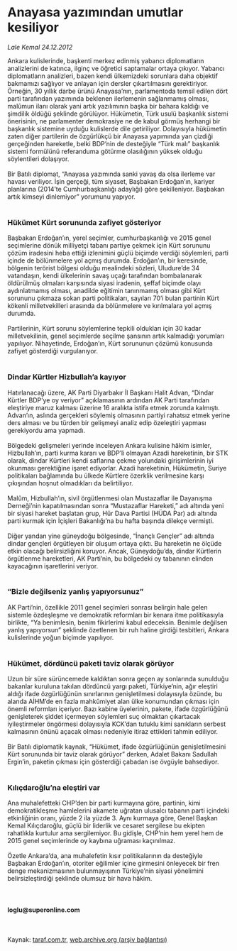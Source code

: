 # Anayasa yazımından umutlar kesiliyor

*Lale Kemal 24.12.2012*

<div class="yazi">Ankara kulislerinde, başkenti merkez edinmiş yabancı diplomatların analizlerini de katınca, ilginç ve öğretici saptamalar ortaya çıkıyor. Yabancı diplomatların analizleri, bazen kendi ülkemizdeki sorunlara daha objektif bakmamızı sağlıyor ve anlayan için dersler çıkartılmasını gerektiriyor. Örneğin, 30 yıllık darbe ürünü Anayasa’nın, parlamentoda temsil edilen dört parti tarafından yazımında beklenen ilerlemenin sağlanmamış olması, malûmun ilanı olarak yani artık yazılımının başka bir bahara kaldığı ve şimdilik öldüğü şeklinde görülüyor. Hükümetin, Türk usulü başkanlık sistemi önerisinin, ne parlamenter demokrasiye ne de kabul görmüş herhangi bir başkanlık sistemine uyduğu kulislerde dile getiriliyor. Dolayısıyla hükümetin zaten diğer partilerin de özgürlükçü bir Anayasa yapımında yan çizdiği gerçeğinden hareketle, belki BDP’nin de desteğiyle “Türk malı” başkanlık sistemi formülünü referanduma götürme olasılığının yüksek olduğu söylentileri dolaşıyor.<br/><br/>Bir Batılı diplomat, “Anayasa yazımında sanki yavaş da olsa ilerleme var havası veriliyor. İşin gerçeği, tüm siyaset, Başbakan Erdoğan’ın, kariyer planlarına (2014’te Cumhurbaşkanlığı adaylığı) göre şekilleniyor. Başbakan artık kimseyi dinlemiyor” yorumunu yapıyor.<br/><br/><h3>Hükümet Kürt sorununda zafiyet gösteriyor</h3>Başbakan Erdoğan’ın, yerel seçimler, cumhurbaşkanlığı ve 2015 genel seçimlerine dönük milliyetçi tabanı partiye çekmek için Kürt sorununu çözüm iradesini heba ettiği izlenimini güçlü biçimde verdiği söylemleri, parti içinde de bölünmelere yol açmış durumda. Erdoğan’ın, bir keresinde, bölgenin terörist bölgesi olduğu mealindeki sözleri, Uludure’de 34 vatandaşın, kendi ülkelerinin savaş uçağı tarafından bombalanarak öldürülmüş olmaları karşısında siyasi iradenin, şeffaf biçimde olayı aydınlatmamış olması, anadilde eğitimin tanınmamış olması gibi Kürt sorununu çıkmaza sokan parti politikaları, sayıları 70’i bulan partinin Kürt kökenli milletvekilleri arasında da bölünmelere ve kırılmalara yol açmış durumda.<br/><br/>Partilerinin, Kürt sorunu söylemlerine tepkili oldukları için 30 kadar milletvekilinin, genel seçimlerde seçilme şansının artık kalmadığı yorumları yapılıyor. Nihayetinde, Erdoğan’ın, Kürt sorununun çözümü konusunda zafiyet gösterdiği vurgulanıyor.<br/><br/><h3>Dindar Kürtler Hizbullah’a kayıyor</h3>Hatırlanacağı üzere, AK Parti Diyarbakır İl Başkanı Halit Advan, “Dindar Kürtler BDP’ye oy veriyor” açıklamasının ardından AK Parti tarafından eleştiriye maruz kalması üzerine 16 aralıkta istifa etmek zorunda kalmıştı. Advan’ın, aslında gerçekleri söylemiş olmasının partiyi rahatsız etmek yerine ders alması ve bu türden bir gelişmeyi analiz edip özeleştiri yapması gerekiyordu ama yapmadı.<br/><br/>Bölgedeki gelişmeleri yerinde inceleyen Ankara kulisine hâkim isimler, Hizbullah’ın, parti kurma kararı ve BDP’li olmayan Azadi hareketinin, bir STK olarak, dindar Kürtleri kendi saflarına çekme yolundaki girişimlerinin iyi okunması gerektiğine işaret ediyorlar. Azadi hareketinin, Hükümetin, Suriye politikaları bağlamında bu ülkede Kürtlere özerklik verilmesine karşı çıkışından hoşnut olmadıkları da belirtiliyor.<br/><br/>Malûm, Hizbullah’ın, sivil örgütlenmesi olan Mustazaflar ile Dayanışma Derneği’nin kapatılmasından sonra “Mustazaflar Hareketi,” adı altında yeni bir siyasi hareket başlatan grup, Hür Dava Partisi (HÜDA Par) adı altında parti kurmak için İçişleri Bakanlığı’na bu hafta başında dilekçe vermişti.<br/><br/>Diğer yandan yine güneydoğu bölgesinde, “İnançlı Gençler” adı altında dindar gençleri örgütleyen bir oluşum ortaya çıktı. Bu hareketin ne ölçüde etkin olacağı belirsizliğini koruyor. Ancak, Güneydoğu’da, dindar Kürtlerin örgütlenme hareketleri, AK Parti’nin, bu bölgedeki oy tabanının elinden kayacağının işaretlerini veriyor.<br/><br/><h3>“Bizle değilseniz yanlış yapıyorsunuz”</h3>AK Parti’nin, özellikle 2011 genel seçimleri sonrası belirgin hale gelen sistemle özdeşleşme ve demokratik reformları bir kenara itme politikasıyla birlikte, “Ya benimlesin, benim fikirlerimi kabul edeceksin. Benimle değilsen yanlış yapıyorsun” şeklinde özetlenen bir ruh haline girdiği tesbitleri, Ankara kulislerinde yoğun biçimde yapılıyor.<br/><br/><h3>Hükümet, dördüncü paketi taviz olarak görüyor</h3>Uzun bir süre sürüncemede kaldıktan sonra geçen ay sonlarında sunulduğu bakanlar kuruluna takılan dördüncü yargı paketi, Türkiye’nin, ağır eleştiri aldığı ifade özgürlüğünün sınırlarının genişletilmesi dolayısıyla özünde, bu alanda AİHM’de en fazla mahkûmiyet alan ülke konumundan çıkması için önemli reformları içeriyor. Bazı kabine üyelerinin, pakete, ifade özgürlüğünü genişleterek şiddet içermeyen söylemleri suç olmaktan çıkartacak iyileştirmeler öngörmesi dolayısıyla KCK’dan tutuklu kimi sanıkların serbest kalmasının önünü açacak olması nedeniyle itiraz ettikleri tahmin ediliyor.<br/><br/>Bir Batılı diplomatik kaynak, “Hükümet, ifade özgürlüğünün genişletilmesini Kürt sorununda bir taviz olarak görüyor” derken, Adalet Bakanı Sadullah Ergin’in, paketin çıkması için gösterdiği çabadan ise övgüyle bahsediyor.<br/><br/><h3>Kılıçdaroğlu’na eleştiri var</h3>Ana muhalefetteki CHP’den bir parti kurmayına göre, partinin, kimi demokratikleşme hamlelerini akamete uğratan ulusalcı tabanın parti içindeki etkinliğinin oranı, yüzde 2 ila yüzde 3. Aynı kurmaya göre, Genel Başkan Kemal Kılıçdaroğlu, güçlü bir liderlik ve cesaret sergilese bu ekipten rahatlıkla kurtulur ama sergilemiyor. Bu gidişle, CHP’nin hem yerel hem de 2015 genel seçimlerinde oy kaybına uğraması kaçınılmaz.<br/><br/>Özetle Ankara’da, ana muhalefetin kısır politikalarının da desteğiyle Başbakan Erdoğan’ın, otoriter eğilimler içine girmesini önleyecek bir fren denge mekanizmasının bulunmayışının Türkiye’nin siyasi yönelimini belirsizleştirdiği şeklinde olumsuz bir hava hâkim.<br/><br/><br/><h4>loglu@superonline.com</h4><br/>
</div>

Kaynak: [taraf.com.tr](http://www.taraf.com.tr/lale-kemal/makale-anayasa-yazimindan-umutlar-kesiliyor.htm), [web.archive.org (arşiv bağlantısı)](http://web.archive.org/web/20130818033831/http://www.taraf.com.tr/lale-kemal/makale-anayasa-yazimindan-umutlar-kesiliyor.htm)
